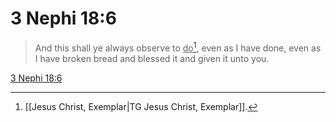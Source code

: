 # 3 Nephi 18:6

> And this shall ye always observe to <u>do</u>[^a], even as I have done, even as I have broken bread and blessed it and given it unto you.

[3 Nephi 18:6](https://www.churchofjesuschrist.org/study/scriptures/bofm/3-ne/18?lang=eng&id=p6#p6)


[^a]: [[Jesus Christ, Exemplar|TG Jesus Christ, Exemplar]].  
